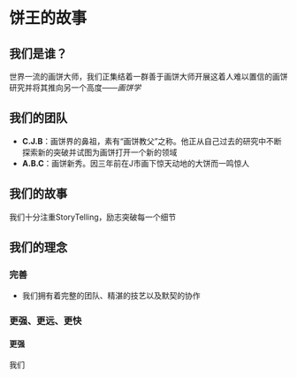 # 饼王的故事
## 我们是谁？
世界一流的画饼大师，我们正集结着一群善于画饼大师开展这着人难以置信的画饼研究并将其推向另一个高度——*画饼学*
  
## 我们的团队
* **C.J.B**：画饼界的鼻祖，素有“画饼教父”之称。他正从自己过去的研究中不断探索新的突破并试图为画饼打开一个新的领域
* **A.B.C**：画饼新秀。因三年前在J市画下惊天动地的大饼而一鸣惊人

## 我们的故事
我们十分注重StoryTelling，励志突破每一个细节

## 我们的理念
### 完善
* 我们拥有着完整的团队、精湛的技艺以及默契的协作
### 更强、更远、更快
#### 更强
我们

